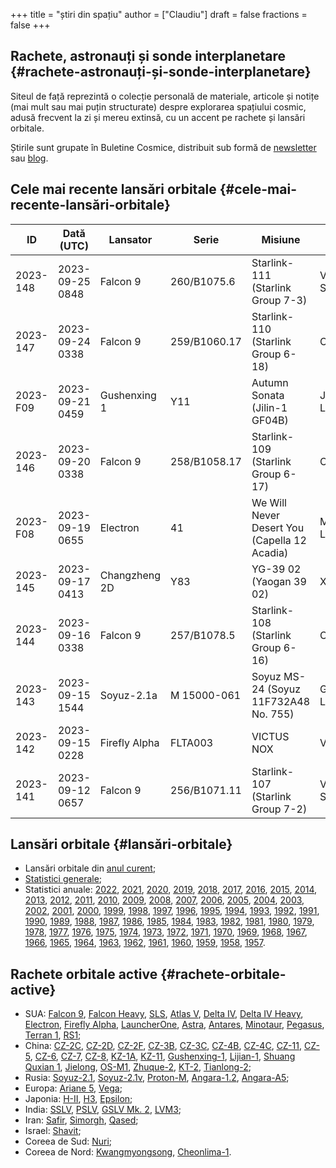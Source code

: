 +++
title = "știri din spațiu"
author = ["Claudiu"]
draft = false
fractions = false
+++

## Rachete, astronauți și sonde interplanetare {#rachete-astronauți-și-sonde-interplanetare}

Siteul de față reprezintă o colecție personală de materiale, articole și notițe (mai mult sau mai puțin structurate) despre explorarea spațiului cosmic, adusă frecvent la zi și mereu extinsă, cu un accent pe rachete și lansări orbitale.

Știrile sunt grupate în Buletine Cosmice, distribuit sub formă de [newsletter](https://buletin.parsec.ro/) sau [blog](https://buletin.parsec.ro/notes).


## Cele mai recente lansări orbitale {#cele-mai-recente-lansări-orbitale}

| ID       | Dată (UTC)      | Lansator      | Serie        | Misiune                                      | Centru      | TR | R |
|----------|-----------------|---------------|--------------|----------------------------------------------|-------------|----|---|
| 2023-148 | 2023-09-25 0848 | Falcon 9      | 260/B1075.6  | Starlink-111 (Starlink Group 7-3)            | VSFBS SLC4E | US | S |
| 2023-147 | 2023-09-24 0338 | Falcon 9      | 259/B1060.17 | Starlink-110 (Starlink Group 6-18)           | CC LC40     | US | S |
| 2023-F09 | 2023-09-21 0459 | Gushenxing 1  | Y11          | Autumn Sonata (Jilin-1 GF04B)                | JQ LC43/95A | CN | F |
| 2023-146 | 2023-09-20 0338 | Falcon 9      | 258/B1058.17 | Starlink-109 (Starlink Group 6-17)           | CC LC40     | US | S |
| 2023-F08 | 2023-09-19 0655 | Electron      | 41           | We Will Never Desert You (Capella 12 Acadia) | MAHIA LC1B  | US | F |
| 2023-145 | 2023-09-17 0413 | Changzheng 2D | Y83          | YG-39 02 (Yaogan 39 02)                      | XSC LC3     | CN | S |
| 2023-144 | 2023-09-16 0338 | Falcon 9      | 257/B1078.5  | Starlink-108 (Starlink Group 6-16)           | CC LC40     | US | S |
| 2023-143 | 2023-09-15 1544 | Soyuz-2.1a    | M 15000-061  | Soyuz MS-24 (Soyuz 11F732A48 No. 755)        | GIK-5 LC31  | RU | S |
| 2023-142 | 2023-09-15 0228 | Firefly Alpha | FLTA003      | VICTUS NOX                                   | V SLC2W     | US | S |
| 2023-141 | 2023-09-12 0657 | Falcon 9      | 256/B1071.11 | Starlink-107 (Starlink Group 7-2)            | VSFBS SLC4E | US | S |


## Lansări orbitale {#lansări-orbitale}

-   Lansări orbitale din [anul curent](/y/2023);
-   [Statistici generale](/y/total);
-   Statistici anuale: [2022](/y/2022), [2021](/y/2021), [2020](/y/2020), [2019](/y/2019), [2018](/y/2018), [2017](/y/2017), [2016](/y/2016), [2015](/y/2015), [2014](/y/2014), [2013](/y/2013), [2012](/y/2012), [2011](/y/2011), [2010](/y/2010), [2009](/y/2009), [2008](/y/2008), [2007](/y/2007), [2006](/y/2006), [2005](/y/2005), [2004](/y/2004), [2003](/y/2003), [2002](/y/2002), [2001](/y/2001), [2000](/y/2000), [1999](/y/1999), [1998](/y/1998), [1997](/y/1997), [1996](/y/1996), [1995](/y/1995), [1994](/y/1994), [1993](/y/1993), [1992](/y/1992), [1991](/y/1991), [1990](/y/1990), [1989](/y/1989), [1988](/y/1988), [1987](/y/1987), [1986](/y/1986), [1985](/y/1985), [1984](/y/1984), [1983](/y/1983), [1982](/y/1982), [1981](/y/1981), [1980](/y/1980), [1979](/y/1979), [1978](/y/1978), [1977](/y/1977), [1976](/y/1976), [1975](/y/1975), [1974](/y/1974), [1973](/y/1973), [1972](/y/1972), [1971](/y/1971), [1970](/y/1970), [1969](/y/1969), [1968](/y/1968), [1967](/y/1967), [1966](/y/1966), [1965](/y/1965), [1964](/y/1964), [1963](/y/1963), [1962](/y/1962), [1961](/y/1961), [1960](/y/1960), [1959](/y/1959), [1958](/y/1958), [1957](/y/1957).


## Rachete orbitale active {#rachete-orbitale-active}

-   SUA: [Falcon 9](/r/falcon9), [Falcon Heavy](/r/falconh), [SLS](/r/sls), [Atlas V](/r/atlasv), [Delta IV](/r/delta4), [Delta IV Heavy](/r/delta4h), [Electron](/r/electron), [Firefly Alpha](/r/fireflya), [LauncherOne](/r/launcherone), [Astra](/r/astrarocket), [Antares](/r/antares), [Minotaur](/r/minotaur), [Pegasus](/r/pegasus), [Terran 1](/r/terran1), [RS1](/r/rs1);
-   China: [CZ-2C](/r/cz2c), [CZ-2D](/r/cz2d), [CZ-2F](/r/cz2f), [CZ-3B](/r/cz3b), [CZ-3C](/r/cz3c), [CZ-4B](/r/cz4b), [CZ-4C](/r/cz4c), [CZ-11](/r/cz11), [CZ-5](/r/cz5), [CZ-6](/r/cz6), [CZ-7](/r/cz7), [CZ-8](/r/cz8), [KZ-1A](/r/kz1a), [KZ-11](/r/kz11), [Gushenxing-1](/r/gushenxing1), [Lijian-1](/r/lijian1), [Shuang Quxian 1](/r/shuangquxian), [Jielong](/r/jielong), [OS-M1](/r/osm1), [Zhuque-2](/r/zhuque2), [KT-2](/r/kt2), [Tianlong-2](/r/tianlong2);
-   Rusia: [Soyuz-2.1](/r/soyuz21), [Soyuz-2.1v](/r/soyuz21v), [Proton-M](/r/protonm), [Angara-1.2](/r/angara12), [Angara-A5](/r/angaraa5);
-   Europa: [Ariane 5](/r/ariane5), [Vega](/r/vega);
-   Japonia: [H-II](/r/hii), [H3](/r/h3), [Epsilon](/r/epsilon);
-   India: [SSLV](/r/sslv), [PSLV](/r/pslv), [GSLV Mk. 2](/r/gslvmk2), [LVM3](/r/lvm3);
-   Iran: [Safir](/r/safir), [Simorgh](/r/simorgh), [Qased](/r/qased);
-   Israel: [Shavit](/r/shavit);
-   Coreea de Sud: [Nuri](/r/nuri);
-   Coreea de Nord: [Kwangmyongsong](/r/Kwangmyongsong), [Cheonlima-1](/r/cheonlima1).
